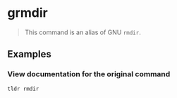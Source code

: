 # grmdir

> This command is an alias of GNU `rmdir`.

## Examples

### View documentation for the original command

```bash
tldr rmdir
```
